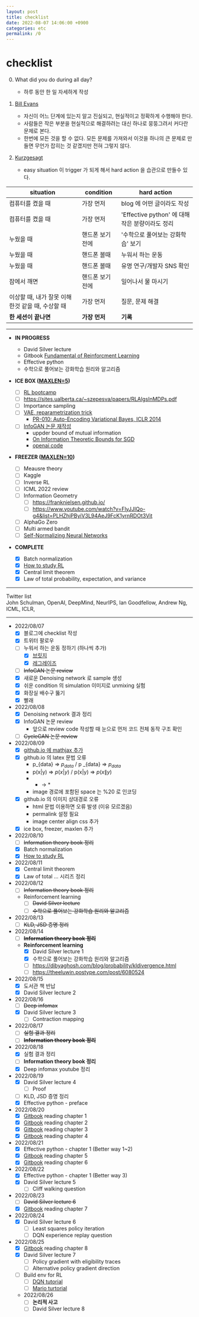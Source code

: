 ```yaml
---
layout: post
title: checklist
date: 2022-08-07 14:06:00 +0900
categories: etc
permalink: /0
---
```


# checklist

0. What did you do during all day?
   - 하루 동안 한 일 자세하게 작성

1. [Bill Evans](https://www.youtube.com/watch?v=anH8Y8vAz2Q&t=110s)
   - 자신이 어느 단계에 있는지 알고 진실되고, 현실적이고 정확하게 수행해야 한다.
   - 사람들은 작은 부분을 현실적으로 해결하려는 대신 하나로 뭉뚱그려서 커다란 문제로 본다.
   - 한번에 모든 것을 할 수 없다. 모든 문제를 가져와서 이것을 하나의 큰 문제로 만들면 무언가 잡히는 것 같겠지만 전혀 그렇지 않다.

2. [Kurzgesagt](https://www.youtube.com/watch?v=75d_29QWELk)
   - easy situation 이 trigger 가 되게 해서 hard action 을 습관으로 만들수 있다. 

|situation|condition|hard action|
|---|---|---|
|컴퓨터를 켰을 때|가장 먼저|blog 에 어떤 글이라도 작성|
|컴퓨터를 켰을 때|가장 먼저|'Effective python' 에 대해 작은 분량이라도 정리|
|누웠을 때|핸드폰 보기 전에|'수학으로 풀어보는 강화학습' 보기|
|누웠을 때|핸드폰 볼때|누워서 하는 운동|
|누웠을 때|핸드폰 볼때|유명 연구/개발자 SNS 확인|
|잠에서 깨면|핸드폰 보기 전에|일어나서 물 마시기|
|이상할 때, 내가 잘못 이해한것 같을 때, 수상할 때|가장 먼저|질문, 문제 해결|
|**한 세션이 끝나면**|**가장 먼저**|**기록**|

---
- **IN PROGRESS**
  - David Silver lecture
  - Gitbook [Fundamental of Reinforcment Learning](https://dnddnjs.gitbooks.io/rl/content/)
  - Effective python
  - 수학으로 풀어보는 강화학습 원리와 알고리즘

- **ICE BOX (<U>MAXLEN=5</U>)**
  - [ ] [RL bootcamp](https://sites.google.com/view/deep-rl-bootcamp/lectures)
  - [ ] https://sites.ualberta.ca/~szepesva/papers/RLAlgsInMDPs.pdf
  - [ ] Importance sampling
  - [ ] [VAE, reparametrization trick](https://jaejunyoo.blogspot.com/2017/04/auto-encoding-variational-bayes-vae-1.html)
    - [PR-010: Auto-Encoding Variational Bayes, ICLR 2014](https://www.youtube.com/watch?v=KYA-GEhObIs&list=PLlMkM4tgfjnJhhd4wn5aj8fVTYJwIpWkS&index=12)
  - [ ] [InfoGAN 논문 재작성](https://www.inference.vc/infogan-variational-bound-on-mutual-information-twice/)
    - uppder bound of mutual information
    - [On Information Theoretic Bounds for SGD](https://www.inference.vc/on-information-theoretic-bounds-for-sgd/)
    - [openai code](https://github.com/openai/InfoGAN/blob/master/infogan/algos/infogan_trainer.py)
  
- **FREEZER (<U>MAXLEN=10</U>)**
  - [ ] Meausre theory
  - [ ] Kaggle
  - [ ] Inverse RL
  - [ ] ICML 2022 review
  - [ ] Information Geometry
    - [ ] https://franknielsen.github.io/
    - [ ] https://www.youtube.com/watch?v=FlyJJIQo-g4&list=PLHZhjPByiV3L94AeJ9FcK1yrnRDOt3Vit
  - [ ] AlphaGo Zero
  - [ ] Multi armed bandit
  - [ ] [Self-Normalizing Neural Networks](https://arxiv.org/abs/1706.02515)

- **COMPLETE**
  - [x] Batch normalization
  - [x] [How to study RL](https://github.com/reinforcement-learning-kr/how_to_study_rl)
  - [x] Central limit theorem 
  - [x] Law of total probability, expectation, and variance

---

Twitter list <br>
John Schulman, OpenAI, DeepMind, NeurIPS, Ian Goodfellow, Andrew Ng, ICML, ICLR,

---

- 2022/08/07
  - [x] 블로그에 checklist 작성
  - [x] 트위터 팔로우
  - [ ] 누워서 하는 운동 정하기 (하나씩 추가)
    - [x] [브릿지](https://brunch.co.kr/@tenbody/1486)
    - [x] [레그레이즈](https://brunch.co.kr/@tenbody/1486)
  - [ ] ~~InfoGAN 논문 review~~
  - [x] 새로운 Denoising network 로 sample 생성
  - [x] 쉬운 condition 의 simulation 이미지로 unmixing 실험
  - [x] 화장실 배수구 뚫기
  - [x] 빨래
- 2022/08/08
  - [x] Denoising network 결과 정리
  - [x] InfoGAN 논문 review
    -  앞으로 review code 작성할 때 눈으로 먼저 코드 전체 동작 구조 확인
  - [ ] ~~CycleGAN 논문 review~~
- 2022/08/09
  - [x] [github.io 에 mathjax 추가](http://csega.github.io/mypost/2017/03/28/how-to-set-up-mathjax-on-jekyll-and-github-properly.html)
  - [x] github.io 의 latex 문법 오류
    - p_{data} => $p_{data}$ / p _{data} => $p _{data}$
    - p(x|y) => $p(x|y)$ / p(x\|y) => $p(x\|y)$
    - * -> \*
    - image 경로에 포함된 space 는 %20 로 인코딩
  - [x] github.io 의 이미지 상대경로 오류
    - html 문법 이용하면 오류 발생 (이유 모르겠음)
    - permalink 설정 필요
    - image center align css 추가
  - [x] ice box, freezer, maxlen 추가
- 2022/08/10
  - [ ] ~~Information theory book 정리~~
  - [x] Batch normalization
  - [x] [How to study RL](https://github.com/reinforcement-learning-kr/how_to_study_rl)
- 2022/08/11
  - [x] Central limit theorem
  - [x] Law of total ... 시리즈 정리
- 2022/08/12
  - [ ] ~~Information theory book 정리~~
  - Reinforcement learning
    - [ ] ~~David Silver lecture~~
    - [ ] ~~수학으로 풀어보는 강화학습 원리와 알고리즘~~
- 2022/08/13
  - [ ] ~~KLD, JSD 증명 정리~~
- 2022/08/14
  - [ ] ~~**Information theory book 정리**~~
  - **Reinforcement learning**
    - [x] David Silver lecture 1
    - [x] 수학으로 풀어보는 강화학습 원리와 알고리즘
    - [ ] https://dibyaghosh.com/blog/probability/kldivergence.html
    - [ ] https://theeluwin.postype.com/post/6080524
- 2022/08/15
  - [x] 도서관 책 반납
  - [x] David Silver lecture 2
- 2022/08/16
  - [ ] ~~Deep infomax~~
  - [x] David Silver lecture 3
    - [ ] Contraction mapping
- 2022/08/17
  - [ ] ~~실험 결과 정리~~
  - [ ] ~~**Information theory book 정리**~~
- 2022/08/18
  - [x] 실험 결과 정리
  - [ ] **Information theory book 정리**
  - [x] Deep infomax youtube 정리
- 2022/08/19
  - [x] David Silver lecture 4
    - [ ] Proof
  - [ ] KLD, JSD 증명 정리
  - [x] Effective python - preface
- 2022/08/20
  - [x] [Gitbook](https://dnddnjs.gitbooks.io/rl/content/) reading chapter 1
  - [x] [Gitbook](https://dnddnjs.gitbooks.io/rl/content/) reading chapter 2
  - [x] [Gitbook](https://dnddnjs.gitbooks.io/rl/content/) reading chapter 3
  - [x] [Gitbook](https://dnddnjs.gitbooks.io/rl/content/) reading chapter 4
- 2022/08/21
  - [x] Effective python - chapter 1 (Better way 1~2)
  - [x] [Gitbook](https://dnddnjs.gitbooks.io/rl/content/) reading chapter 5
  - [x] [Gitbook](https://dnddnjs.gitbooks.io/rl/content/) reading chapter 6
- 2022/08/22
  - [x] Effective python - chapter 1 (Better way 3)
  - [x] David Silver lecture 5
    - [ ] Cliff walking question
- 2022/08/23
  - [ ] ~~David Silver lecture 6~~
  - [x] [Gitbook](https://dnddnjs.gitbooks.io/rl/content/) reading chapter 7
- 2022/08/24
  - [x] David Silver lecture 6
    - [ ] Least squares policy iteration
    - [ ] DQN experience replay question
- 2022/08/25
  - [x] [Gitbook](https://dnddnjs.gitbooks.io/rl/content/) reading chapter 8
  - [x] David Silver lecture 7
    - [ ] Policy gradient with eligibility traces
    - [ ] Alternative policy gradient direction
  - [ ] Build env for RL
    - [ ] [DQN tutorial](https://tutorials.pytorch.kr/intermediate/reinforcement_q_learning.html)
    - [ ] [Mario turtorial](https://tutorials.pytorch.kr/intermediate/mario_rl_tutorial.html)
  - 2022/08/26
    - [ ] **논리적 사고**
    - [ ] David Silver lecture 8
